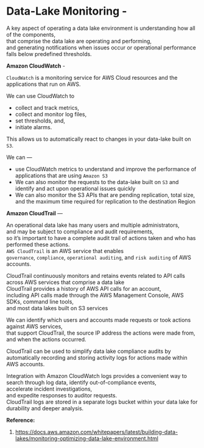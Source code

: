 # Data-Lake Monitoring - 

A key aspect of operating a data lake environment is understanding how all of the components,  
that comprise the data lake are operating and performing,  
and generating notifications when issues occur or operational performance falls below predefined thresholds.  

**Amazon CloudWatch** -  

`CloudWatch` is a monitoring service for AWS Cloud resources and the applications that run on AWS.  

We can use CloudWatch to 
- collect and track metrics, 
- collect and monitor log files, 
- set thresholds, and, 
- initiate alarms. 

This allows us to automatically react to changes in your data-lake built on `S3`.  

We can —   
- use CloudWatch metrics to understand and improve the performance of applications that are using `Amazon S3`  
- We can also monitor the requests to the data-lake built on `S3` and identify and act upon operational issues quickly  
- We can also monitor the S3 APIs that are pending replication, total size,  
and the maximum time required for replication to the destination Region  



**Amazon CloudTrail** —  

An operational data lake has many users and multiple administrators,  
and may be subject to compliance and audit requirements,  
so it’s important to have a complete audit trail of actions taken and who has performed these actions.  
`AWS CloudTrail` is an AWS service that enables  
`governance`, `compliance`, `operational auditing`, and `risk auditing` of AWS accounts.  

CloudTrail continuously monitors and retains events related to API calls across AWS services that comprise a data lake  
CloudTrail provides a history of AWS API calls for an account,  
including API calls made through the AWS Management Console, AWS SDKs, command line tools,  
and most data lakes built on S3 services  

We can identify which users and accounts made requests or took actions against AWS services,  
that support CloudTrail, the source IP address the actions were made from, and when the actions occurred.  

CloudTrail can be used to simplify data lake compliance audits by automatically recording and storing activity logs for actions made within AWS accounts.

Integration with Amazon CloudWatch logs provides a convenient way to  
search through log data, identify out-of-compliance events,  
accelerate incident investigations,  
and expedite responses to auditor requests.  
CloudTrail logs are stored in a separate logs bucket within your data lake for durability and deeper analysis.  

**Reference:**  
1. https://docs.aws.amazon.com/whitepapers/latest/building-data-lakes/monitoring-optimizing-data-lake-environment.html

